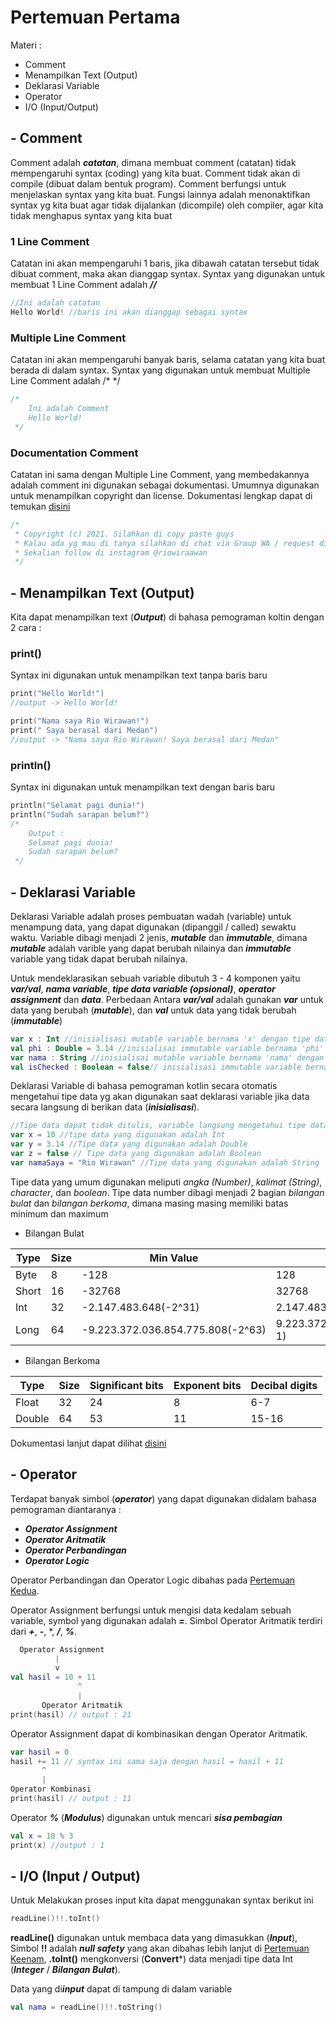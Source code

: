 # Pertemuan Pertama

Materi :
- Comment
- Menampilkan Text (Output)
- Deklarasi Variable
- Operator
- I/O (Input/Output)

## - Comment

Comment adalah ***catatan***, dimana membuat comment (catatan) tidak mempengaruhi syntax (coding) yang kita buat.
Comment tidak akan di compile (dibuat dalam bentuk program). Comment berfungsi untuk menjelaskan syntax yang kita buat.
Fungsi lainnya adalah menonaktifkan syntax yg kita buat agar tidak dijalankan (dicompile) oleh compiler, agar kita tidak
menghapus syntax yang kita buat

### 1 Line Comment
Catatan ini akan mempengaruhi 1 baris, jika dibawah catatan tersebut tidak dibuat comment, maka akan dianggap syntax.
Syntax yang digunakan untuk membuat 1 Line Comment adalah ***//***
```kotlin
//Ini adalah catatan
Hello World! //baris ini akan dianggap sebagai syntax
```

### Multiple Line Comment
Catatan ini akan mempengaruhi banyak baris, selama catatan yang kita buat berada di dalam syntax.
Syntax yang digunakan untuk membuat Multiple Line Comment adalah /* */
```kotlin
/*
    Ini adalah Comment
    Hello World!
 */
```

### Documentation Comment
Catatan ini sama dengan Multiple Line Comment, yang membedakannya adalah comment ini digunakan sebagai dokumentasi.
Umumnya digunakan untuk menampilkan copyright dan license.
Dokumentasi lengkap dapat di temukan [disini](https://kotlinlang.org/docs/reference/kotlin-doc.html)
```kotlin
/*
 * Copyright (c) 2021. Silahkan di copy paste guys
 * Kalau ada yg mau di tanya silahkan di chat via Group WA / request di Github
 * Sekalian follow di instagram @riowiraawan
 */
```

## - Menampilkan Text (Output)

Kita dapat menampilkan text (***Output***) di bahasa pemograman koltin dengan 2 cara :

### print()
Syntax ini digunakan untuk menampilkan text tanpa baris baru
```kotlin
print("Hello World!")
//output -> Hello World!

print("Nama saya Rio Wirawan!")
print(" Saya berasal dari Medan")
//output -> "Nama saya Rio Wirawan! Saya berasal dari Medan"
```

### println()
Syntax ini digunakan untuk menampilkan text dengan baris baru
```kotlin
println("Selamat pagi dunia!")
println("Sudah sarapan belum?")
/*
    Output :
    Selamat pagi dunia!
    Sudah sarapan belum?
 */
```

## - Deklarasi Variable
Deklarasi Variable adalah proses pembuatan wadah (variable) untuk menampung data, yang dapat digunakan (dipanggil / called) 
sewaktu waktu. Variable dibagi menjadi 2 jenis, ***mutable*** dan ***immutable***, dimana ***mutable*** adalah varible yang dapat berubah nilainya dan ***immutable***
variable yang tidak dapat berubah nilainya.

Untuk mendeklarasikan sebuah variable dibutuh 3 - 4 komponen yaitu ***var/val***, ***nama variable***, ***tipe data variable (opsional)***,
***operator assignment*** dan ***data***.
Perbedaan Antara ***var/val*** adalah gunakan ***var*** untuk data yang berubah (***mutable***), dan ***val*** untuk data yang tidak berubah (***immutable***)

```kotlin
var x : Int //inisialisasi mutable variable bernama 'x' dengan tipe data Int
val phi : Double = 3.14 //inisialisai immutable variable bernama 'phi' dengan tipe data Double dan data 3.14 
var nama : String //inisialisai mutable variable bernama 'nama' dengan tipe data String
val isChecked : Boolean = false// inisialisasi immutable variable bernama 'isChecked' dengan tipe data Boolean dan data false
```

Deklarasi Variable di bahasa pemograman kotlin secara otomatis mengetahui tipe data yg akan digunakan saat deklarasi variable
jika data secara langsung di berikan data (***inisialisasi***).

```kotlin
//Tipe data dapat tidak ditulis, variable langsung mengetahui tipe data yang digunakan
var x = 10 //tipe data yang digunakan adalah Int
var y = 3.14 //Tipe data yang digunakan adalah Double
var z = false // Tipe data yang digunakan adalah Boolean
var namaSaya = "Rio Wirawan" //Tipe data yang digunakan adalah String
```

Tipe data yang umum digunakan meliputi _angka (Number)_, _kalimat (String)_, _character_, dan _boolean_.
Tipe data number dibagi menjadi 2 bagian _bilangan bulat_ dan _bilangan berkoma_, dimana masing masing memiliki batas minimum
dan maximum

- Bilangan Bulat
    
| Type  | Size | Min Value                         | Max Value                         |
|-------|------|-----------------------------------|-----------------------------------|
| Byte  | 8    | -128                              | 128                               |
| Short | 16   | -32768                            | 32768                             |
| Int   | 32   | -2.147.483.648(-2^31)             | 2.147.483.648(2^31-1)             |
| Long  | 64   | -9.223.372.036.854.775.808(-2^63) | 9.223.372.036.854.775.808(2^63-1) |

- Bilangan Berkoma

| Type   | Size | Significant bits | Exponent bits | Decibal digits |
|--------|------|------------------|---------------|----------------|
| Float  | 32   | 24               | 8             | 6-7            |
| Double | 64   | 53               | 11            | 15-16          |

Dokumentasi lanjut dapat dilihat [disini](https://kotlinlang.org/docs/reference/basic-types.html)

## - Operator

Terdapat banyak simbol (***operator***) yang dapat digunakan didalam bahasa pemograman diantaranya :

- ***Operator Assignment***
- ***Operator Aritmatik***
- ***Operator Perbandingan***
- ***Operator Logic***

Operator Perbandingan dan Operator Logic dibahas pada [Pertemuan Kedua](../pertemuan2).

Operator Assignment berfungsi untuk mengisi data kedalam sebuah variable, symbol yang digunakan adalah ***=***.
Simbol Operator Aritmatik terdiri dari ***+***, ***-***, *, ***/***, ***%***. 
```kotlin
  Operator Assignment
          |
          v
val hasil = 10 + 11
               ^
               |
       Operator Aritmatik
print(hasil) // output : 21
```
Operator Assignment dapat di kombinasikan dengan Operator Aritmatik.
```kotlin
var hasil = 0
hasil += 11 // syntax ini sama saja dengan hasil = hasil + 11
       ^
       |
Operator Kombinasi
print(hasil) // output : 11 
```
Operator ***%*** (***Modulus***) digunakan untuk mencari ***sisa pembagian***
```kotlin
val x = 10 % 3
print(x) //output : 1
```

## - I/O (Input / Output)
Untuk Melakukan proses input kita dapat menggunakan syntax berikut ini
```kotlin
readLine()!!.toInt()
```
**readLine()** digunakan untuk membaca data yang dimasukkan (***Input***), Simbol **!!** adalah ***null safety*** yang akan dibahas
lebih lanjut di [Pertemuan Keenam](../pertemuan6), **.toInt()** mengkonversi (**Convert***) data menjadi tipe data Int (***Integer*** / ***Bilangan Bulat***).

Data yang di***input*** dapat di tampung di dalam variable
```kotlin
val nama = readLine()!!.toString()
```

















